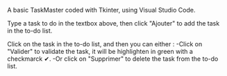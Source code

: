 A basic TaskMaster coded with Tkinter, using Visual Studio Code.

Type a task to do in the textbox above, then click "Ajouter" to add the task in the to-do list.

Click on the task in the to-do list, and then you can either : 
-Click on "Valider" to validate the task, it will be highlighten in green with a checkmarck ✔.
-Or click on "Supprimer" to delete the task from the to-do list.

